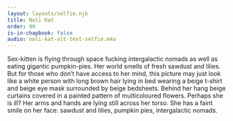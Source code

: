 ```yaml
---
layout: layouts/selfie.njk
title: Noli Kat
order: 99
is-in-chapbook: false
audio: noli-kat-alt-text-selfie.m4a
---
```


Sex-kitten is flying through space fucking intergalactic nomads as well as eating gigantic pumpkin-pies. Her world smells of fresh sawdust and lilies. But for those who don’t have access to her mind, this picture may just look like a white person with long brown hair lying in bed wearing a beige t-shirt and beige eye mask surrounded by beige bedsheets. Behind her hang beige curtains covered in a painted pattern of multicoloured flowers. Perhaps she is ill? Her arms and hands are lying still across her torso. She has a faint smile on her face: sawdust and lilies, pumpkin pies, intergalactic nomads.
